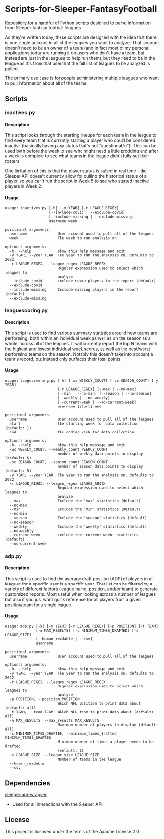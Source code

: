 # Scripts-for-Sleeper-FantasyFootball
Repository for a handful of Python scripts designed to parse information from Sleeper fantasy football leagues

As they're written today, these scripts are designed with the idea that there is one single account in all of the leagues you want to analyze. That account doesn't need to be an owner of a team (and in fact most of my personal applications today are running it on users who don't have a team, but instead are just in the leagues to help run them), but they need to be in the league as it's from that user that the full list of leagues to be analyzed is pulled.

The primary use case is for people administering multiple leagues who want to pull information about all of the teams.

## Scripts

### inactives.py

#### Description

This script looks through the starting lineups for each team in the league to find every team that is currently starting a player who could be considered inactive (basically having any status that's not "questionable"). This can be used both before the week to see who might need a little prodding and after a week is complete to see what teams in the league didn't fully set their rosters.

One limitation of this is that the player status is pulled in real time - the Sleeper API doesn't currently allow for pulling the historical status of a player, so you can't run the script in Week 5 to see who started inactive players in Week 2.

#### Usage

```
usage: inactives.py [-h] [-y YEAR] [-r LEAGUE_REGEX]
                    [--include-covid | --exclude-covid]
                    [--include-missing | --exclude-missing]
                    username week

positional arguments:
  username              User account used to pull all of the leagues
  week                  The week to run analysis on

optional arguments:
  -h, --help            show this help message and exit
  -y YEAR, --year YEAR  The year to run the analysis on, defaults to 2022
  -r LEAGUE_REGEX, --league_regex LEAGUE_REGEX
                        Regular expression used to select which leagues to
                        analyze
  --include-covid       Include COVID players in the report (default)
  --exclude-covid
  --include-missing     Include missing players in the report (default)
  --exclude-missing
```

### leaguescoring.py

#### Description

This script is used to find various summary statistics around how teams are performing, both within an individual week as well as on the season as a whole, across all of the leagues. It will currently report the top N teams with the highest and lowest individual week scores, as well as the best/worst performing teams on the season. Notably this doesn't take into account a team's record, but instead only surfaces their total points.

#### Usage

```
usage: leaguescoring.py [-h] [-wc WEEKLY_COUNT] [-sc SEASON_COUNT] [-y YEAR]
                        [-r LEAGUE_REGEX] [--max | --no-max]
                        [--min | --no-min] [--season | --no-season]
                        [--weekly | --no-weekly]
                        [--current-week | --no-current-week]
                        username [start] end

positional arguments:
  username              User account used to pull all of the leagues
  start                 the starting week for data collection (default: 1)
  end                   the ending week for data collection

optional arguments:
  -h, --help            show this help message and exit
  -wc WEEKLY_COUNT, --weekly_count WEEKLY_COUNT
                        number of weekly data points to display (default: 5)
  -sc SEASON_COUNT, --season_count SEASON_COUNT
                        number of season data points to display (default: 5)
  -y YEAR, --year YEAR  The year to run the analysis on, defaults to 2022
  -r LEAGUE_REGEX, --league_regex LEAGUE_REGEX
                        Regular expression used to select which leagues to
                        analyze
  --max                 Include the 'max' statistics (default)
  --no-max
  --min                 Include the 'min' statistics (default)
  --no-min
  --season              Include the 'season' statistics (default)
  --no-season
  --weekly              Include the 'weekly' statistics (default)
  --no-weekly
  --current-week        Include the 'current week' statistics (default)
  --no-current-week
```

### adp.py

#### Description

This script is used to find the average draft position (ADP) of players in all leagues for a specific user in a specific year. That list can be filtered by a variety of different factors (league name, position, and/or team) to generate customized reports. Most useful when looking across a number of leagues but also if you just want quick reference for all players from a given position/team for a single league.

#### Usage

```
usage: adp.py [-h] [-y YEAR] [-r LEAGUE_REGEX] [-p POSITION] [-t TEAM]
              [-n MAX_RESULTS] [-c MINIMUM_TIMES_DRAFTED] [-s LEAGUE_SIZE]
              [--human_readable | --csv]
              username

positional arguments:
  username              User account used to pull all of the leagues

optional arguments:
  -h, --help            show this help message and exit
  -y YEAR, --year YEAR  The year to run the analysis on, defaults to 2022
  -r LEAGUE_REGEX, --league_regex LEAGUE_REGEX
                        Regular expression used to select which leagues to
                        analyze
  -p POSITION, --position POSITION
                        Which NFL position to print data about (default: all)
  -t TEAM, --team TEAM  Which NFL team to print data about (default: all)
  -n MAX_RESULTS, --max_results MAX_RESULTS
                        Maximum number of players to display (default: all)
  -c MINIMUM_TIMES_DRAFTED, --minimum_times_drafted MINIMUM_TIMES_DRAFTED
                        Minimum number of times a player needs to be drafted
                        (default: 1)
  -s LEAGUE_SIZE, --league_size LEAGUE_SIZE
                        Number of teams in the league
  --human_readable
  --csv
  ```

## Dependencies

[sleeper-api-wrapper](https://github.com/SwapnikKatkoori/sleeper-api-wrapper)

 - Used for all interactions with the Sleeper API

## License

This project is licensed under the terms of the Apache License 2.0